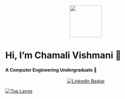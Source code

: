<div id="header" align="center">
  <img src="https://media.giphy.com/media/QTfX9Ejfra3ZmNxh6B/giphy.gif" width="100"/>
</div>

# Hi, I’m Chamali Vishmani 👋
#### A Computer Engineering Undergraduate 🌱 

<div id="badges" align="center">
  <a href="https://www.linkedin.com/in/chamali-vishmani-221344202">
    <img src="https://img.shields.io/badge/LinkedIn-blue?style=for-the-badge&logo=linkedin&logoColor=white" alt="LinkedIn Badge"/>
  </a>
<!--   <a href="https://twitter.com/CVishmani">
    <img src="https://img.shields.io/badge/Twitter-blue?style=for-the-badge&logo=twitter&logoColor=white" alt="Twitter Badge"/>
  </a> -->
</div>

<!---
ChamaliVishmani/ChamaliVishmani is a ✨ special ✨ repository because its `README.md` (this file) appears on your GitHub profile.
You can click the Preview link to take a look at your changes.
[![GitHub Streak](http://github-readme-streak-stats.herokuapp.com?user=ChamaliVishmani&theme=nightowl)](https://git.io/streak-stats)

![Anurag's GitHub stats](https://github-readme-stats.vercel.app/api?username=ChamaliVishmani&show_icons=true&theme=midnight-purple )
--->


[![Top Langs](https://github-readme-stats.vercel.app/api/top-langs/?username=ChamaliVishmani&layout=compact)](https://github.com/anuraghazra/github-readme-stats)
